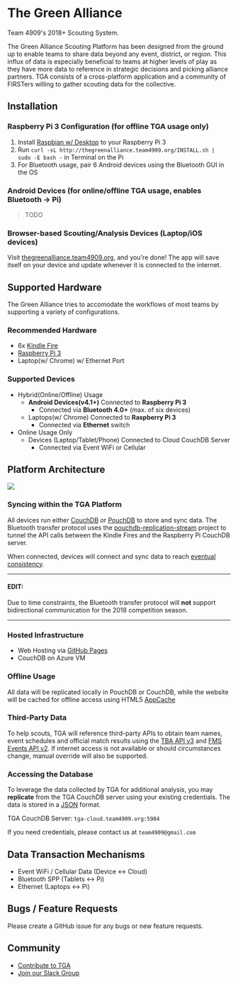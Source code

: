 # The Green Alliance
Team 4909's 2018+ Scouting System.

The Green Alliance Scouting Platform has been designed from the ground up to enable teams to share data beyond any event, district, or region. This influx of data is especially beneficial to teams at higher levels of play as they have more data to reference in strategic decisions and picking alliance partners. TGA consists of a cross-platform application and a community of FIRSTers willing to gather scouting data for the collective.

## Installation

### Raspberry Pi 3 Configuration (for offline TGA usage only)
1) Install [Raspbian w/ Desktop](https://www.raspberrypi.org/downloads/raspbian/) to your Raspberry Pi 3
2) Run `curl -sL http://thegreenalliance.team4909.org/INSTALL.sh | sudo -E bash -` in Terminal on the Pi
3) For Bluetooth usage, pair 6 Android devices using the Bluetooth GUI in the OS

### Android Devices (for online/offline TGA usage, enables Bluetooth -> Pi)
> TODO

### Browser-based Scouting/Analysis Devices (Laptop/iOS devices)
Visit [thegreenalliance.team4909.org](http://thegreenalliance.team4909.org), and you're done! The app will save itself on your device and update whenever it is connected to the internet.

## Supported Hardware
The Green Alliance tries to accomodate the workflows of most teams by supporting a variety of configurations.

### Recommended Hardware
- 6x [Kindle Fire](http://a.co/7w5EHTq) 
- [Raspberry Pi 3](https://www.raspberrypi.org/products/raspberry-pi-3-model-b/)
- Laptop(w/ Chrome) w/ Ethernet Port

### Supported Devices
- Hybrid(Online/Offline) Usage
  - **Android Devices(v4.1+)** Connected to **Raspberry Pi 3**
    - Connected via **Bluetooth 4.0+** (max. of six devices)
  - Laptops(w/ Chrome) Connected to **Raspberry Pi 3**
    - Connected via **Ethernet** switch
- Online Usage Only
  - Devices (Laptop/Tablet/Phone) Connected to Cloud CouchDB Server
    - Connected via Event WiFi or Cellular
    
## Platform Architecture
![](https://i.imgur.com/E78J5CI.png)

### Syncing within the TGA Platform
All devices run either [CouchDB](https://github.com/apache/couchdb) or [PouchDB](https://github.com/pouchdb/pouchdb) to store and sync data. The Bluetooth transfer protocol uses the [pouchdb-replication-stream](https://github.com/pouchdb-community/pouchdb-replication-stream) project to tunnel the API calls between the Kindle Fires and the Raspberry Pi CouchDB server.

When connected, devices will connect and sync data to reach [eventual consistency](http://docs.couchdb.org/en/2.1.1/intro/consistency.html).

<hr>

#### EDIT:
Due to time constraints, the Bluetooth transfer protocol will **not** support bidirectional communication for the 2018 competition season.

<hr>

### Hosted Infrastructure
- Web Hosting via [GitHub Pages](https://pages.github.com)
- CouchDB on Azure VM

### Offline Usage
All data will be replicated locally in PouchDB or CouchDB, while the website will be cached for offline access using HTML5 [AppCache](https://developer.mozilla.org/en-US/docs/Web/HTML/Using_the_application_cache)
<!--and [Service Workers](https://developer.mozilla.org/en-US/docs/Web/API/Service_Worker_API/Using_Service_Workers).-->

### Third-Party Data
To help scouts, TGA will reference third-party APIs to obtain team names, event schedules and official match results using the [TBA API v3](https://github.com/fletch3555/tba-api-client-javascript) and [FMS Events API v2](https://frcevents2.docs.apiary.io/#). If internet access is not available or should circumstances change, manual override will also be supported.

### Accessing the Database
To leverage the data collected by TGA for additional analysis, you may __replicate__ from the TGA CouchDB server using your existing credentials. The data is stored in a [JSON](https://www.json.org) format.

TGA CouchDB Server: `tga-cloud.team4909.org:5984`

If you need credentials, please contact us at `team4909@gmail.com`

## Data Transaction Mechanisms  
- Event WiFi / Cellular Data (Device <-> Cloud)
- Bluetooth SPP (Tablets <-> Pi)
- Ethernet (Laptops <-> Pi)

## Bugs / Feature Requests
Please create a GitHub issue for any bugs or new feature requests.

## Community
- [Contribute to TGA](CONTRIBUTING.md) 
- [Join our Slack Group](https://join.slack.com/t/thegreenalliance/shared_invite/enQtMjkxNzYyNDQ5ODg4LTk4NTQ0ZjU3NGU3YzMwZjhiNTcyYTE2MzYzNDAzZTg5MzcxZWVlYzhkNGExZDhhNWVjY2YxMjlkOGZhYTY5OGU)
